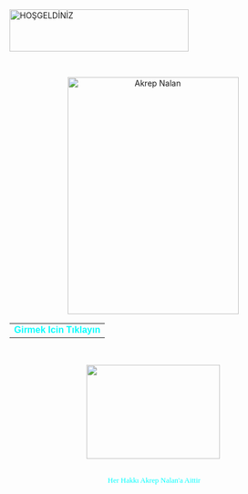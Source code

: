 
<!DOCTYPE HTML PUBLIC "-//W3C//DTD HTML 4.0 Transitional//EN">

<html xmlns:v="urn:schemas-microsoft-com:vml" xmlns:o="urn:schemas-microsoft-com:office:office" xmlns="http://www.w3.org/TR/REC-html40">
<head>
<title>Akrep Nalan</title>
<meta name="keywords" content="akrep nalan sarki muzik song turkish turkce pop halikarnas asiyan bodrum sarhos dag cicegi sarkici bar muzisyen şarkı müzik türk türkçe">
<meta name="description" content="akrep nalan;sarkilari,fotograflari,biografisi,evi...ona ulasmak artik elinizde...">

<meta http-equiv="Content-Type" content="text/html; charset=windows-1254">
<meta http-equiv="Content-Type" content="text/html; charset=iso-8859-9">

<link rel="File-List" href="index_dosyalar/filelist.xml">


<SCRIPT LANGUAGE="JavaScript">

<!--
function newscreen() {

window.open("","main","width=140,height=15,history=no,resizable=no,status=no,scrollbars=no,menubar=no")
window.open("index.html", "_self")
                     }
// -->
</SCRIPT>

<SCRIPT LANGUAGE = "JavaScript">

bName = navigator.appName;
bVer = parseInt(navigator.appVersion); 

if      (bName == "Netscape" && bVer == 4) ver = "n";
else if (bName == "Microsoft Internet Explorer" && bVer == 4) ver = "ie";


function init() {
        if (ver == "n") {
                pic = document.picDiv
                pic.xcor = pic.left
                pic.ycor = pic.top
        }
        else if (ver == "ie") {
                pic = picDiv.style
                pic.xcor = pic.pixelLeft
                pic.ycor = pic.pixelTop
        }

pic.pathx = new 
Array(-500,-400,-300,-200,-150,-100,-50,0,25,50,75,100,125,150,175,200,225,250,275,300,325,350,375,400,425,450,475,500,525,550,575,600,625,650,675,700,725,750,775,800,825,850,875,900,925,950,1000,1050,1100,1150,1200,1250,1300,1350)


pic.pathy = new 
Array(69,64,75,64,69,75,75,75,80,85,95,100,105,110,100,100,98,105,110,105,110,105,110,105,110,105,100,105,110,105,110,105,105,100,105,100,98,105,110,105,110,105,105,100,105,110,105,100,100,100,100,100,100,100,100)


//Control Panel for Variables
pic.pathcor = 0                         //don't change
pic.active = 1               // set to 1 to begin when page loads
pic.pathloop = 1            // set to 1 to loop, 0 not to loop
speed = .01                  // time between points in seconds

picpath()}

function picpath() {
        if (pic.active && pic.pathcor < pic.pathx.length) {
                pic.xcor = pic.pathx[pic.pathcor]
                pic.ycor = pic.pathy[pic.pathcor]
                pic.left = pic.xcor
                pic.top = pic.ycor
                pic.pathcor += 1
                setTimeout("picpath()",speed*1000) 
        }
                
        else {
        if (pic.active && pic.pathloop && pic.active) {
            pic.pathcor = 0
            picpath()
            }
            else pic.active = 0
        }
}

//-->
</script>

<STYLE TYPE="text/css"> <!-- #picDiv {position:absolute; left:-400;top:100; width:400; height:52;} --> 

</STYLE>

<!-- body basladi ----------------------- -->
<!--[if !mso]>
<style>
v\:*         { behavior: url(#default#VML) }
o\:*         { behavior: url(#default#VML) }
.shape       { behavior: url(#default#VML) }
</style>
<![endif]--><!--[if gte mso 9]>
<xml><o:shapedefaults v:ext="edit" spidmax="1027"/>
</xml><![endif]-->
</head>

<body background="nalan_imaj/bgcicek.jpg" bgcolor="#dd0505" text="ffffff" vlink="#FFE100" link="#F8FA05" alink="#00FFFF" onLoad="init();" style="width:100%;overflow-x:hidden">

<DIV ID="picDiv"><img src="images/sandyreinzero3.gif" width=1 height=1 border=0><p>&nbsp;</div>

<p>

<br>
</p>
<p align="right"><div align="center"><!--[if gte vml 1]><v:shapetype id="_x0000_t158"
 coordsize="21600,21600" o:spt="158" adj="1404,10800" path="m@37@0c@38@3@39@1@40@0@41@3@42@1@43@0m@30@4c@31@5@32@6@33@4@34@5@35@6@36@4e">
 <v:formulas>
  <v:f eqn="val #0"/>
  <v:f eqn="prod @0 41 9"/>
  <v:f eqn="prod @0 23 9"/>
  <v:f eqn="sum 0 0 @2"/>
  <v:f eqn="sum 21600 0 #0"/>
  <v:f eqn="sum 21600 0 @1"/>
  <v:f eqn="sum 21600 0 @3"/>
  <v:f eqn="sum #1 0 10800"/>
  <v:f eqn="sum 21600 0 #1"/>
  <v:f eqn="prod @8 1 3"/>
  <v:f eqn="prod @8 2 3"/>
  <v:f eqn="prod @8 4 3"/>
  <v:f eqn="prod @8 5 3"/>
  <v:f eqn="prod @8 2 1"/>
  <v:f eqn="sum 21600 0 @9"/>
  <v:f eqn="sum 21600 0 @10"/>
  <v:f eqn="sum 21600 0 @8"/>
  <v:f eqn="sum 21600 0 @11"/>
  <v:f eqn="sum 21600 0 @12"/>
  <v:f eqn="sum 21600 0 @13"/>
  <v:f eqn="prod #1 1 3"/>
  <v:f eqn="prod #1 2 3"/>
  <v:f eqn="prod #1 4 3"/>
  <v:f eqn="prod #1 5 3"/>
  <v:f eqn="prod #1 2 1"/>
  <v:f eqn="sum 21600 0 @20"/>
  <v:f eqn="sum 21600 0 @21"/>
  <v:f eqn="sum 21600 0 @22"/>
  <v:f eqn="sum 21600 0 @23"/>
  <v:f eqn="sum 21600 0 @24"/>
  <v:f eqn="if @7 @19 0"/>
  <v:f eqn="if @7 @18 @20"/>
  <v:f eqn="if @7 @17 @21"/>
  <v:f eqn="if @7 @16 #1"/>
  <v:f eqn="if @7 @15 @22"/>
  <v:f eqn="if @7 @14 @23"/>
  <v:f eqn="if @7 21600 @24"/>
  <v:f eqn="if @7 0 @29"/>
  <v:f eqn="if @7 @9 @28"/>
  <v:f eqn="if @7 @10 @27"/>
  <v:f eqn="if @7 @8 @8"/>
  <v:f eqn="if @7 @11 @26"/>
  <v:f eqn="if @7 @12 @25"/>
  <v:f eqn="if @7 @13 21600"/>
  <v:f eqn="sum @36 0 @30"/>
  <v:f eqn="sum @4 0 @0"/>
  <v:f eqn="max @30 @37"/>
  <v:f eqn="min @36 @43"/>
  <v:f eqn="prod @0 2 1"/>
  <v:f eqn="sum 21600 0 @48"/>
  <v:f eqn="mid @36 @43"/>
  <v:f eqn="mid @30 @37"/>
 </v:formulas>
 <v:path textpathok="t" o:connecttype="custom" o:connectlocs="@40,@0;@51,10800;@33,@4;@50,10800"
  o:connectangles="270,180,90,0"/>
 <v:textpath on="t" fitshape="t" xscale="t"/>
 <v:handles>
  <v:h position="topLeft,#0" yrange="0,2229"/>
  <v:h position="#1,bottomRight" xrange="8640,12960"/>
 </v:handles>
 <o:lock v:ext="edit" text="t" shapetype="t"/>
</v:shapetype><v:shape id="_x0000_s1027" type="#_x0000_t158" style='width:227.25pt;
 height:51.75pt' fillcolor="#3cf" strokecolor="#009" strokeweight="1pt">
 <v:shadow on="t" color="#009" offset="7pt,-7pt"/>
 <v:textpath style='font-family:"Impact";v-text-spacing:52429f;v-text-kern:t'
  trim="t" fitpath="t" xscale="f" string="HOŞGELDİNİZ"/>
</v:shape><![endif]--><![if !vml]><img border=0 width=314 height=74
src="index_dosyalar/image001.gif" alt=HOŞGELDİNİZ v:shapes="_x0000_s1027"><![endif]></div><p></p>
<p>
<br>

</p>

<p align="center">

<a href="index1.htm">
<img src="nalan_imaj/w_nalan222.jpg" alt="Akrep Nalan" border="0" width="300" height="416"></a>
</p>

<table width="80%" border="0" cellpadding="0" cellspacing="0" align="center">
<tr>   
    <td align="center"><a href=index1.htm style="text-decoration: none">
    <font face="tahoma, arial" color="#00FFFF"><b>Girmek Icin Tıklayın</b></font></a></td>
</tr></table>


<br>
<p align="center">
<img border="0" src="nalan_imaj/image001.gif" width="234" height="165"></p>
<p align="center">
<font color="#00FFFF"><font face="Verdana"><br>
</font>
<font face="Verdana" size="2">
&nbsp;Her Hakkı Akrep Nalan'a Aittir</font></font><font face="Courier" size="2"><br>
&nbsp;</font></p>
<br><br>


<!-- //--------script------------------------- -->
<SCRIPT language=javascript>

var no = 25; // snow number    this code borrowed from www anker no
var speed = 4; // smaller number moves the snow faster
var snowflake = "snow.gif";

var ns4up = (document.layers) ? 1 : 0;  // browser sniffer
var ie4up = (document.all) ? 1 : 0;
var dx, xp, yp;    // coordinate and position variables
var am, stx, sty;  // amplitude and step variables
var i, doc_width = 800, doc_height = 600;
if (ns4up) {
doc_width = self.innerWidth;
doc_height = self.innerHeight;
} else if (ie4up) {
doc_width = document.body.clientWidth;
doc_height = document.body.clientHeight;
}
dx = new Array();
xp = new Array();
yp = new Array();
am = new Array();
stx = new Array();
sty = new Array();
for (i = 0; i < no; ++ i) {  
dx[i] = 0;                        // set coordinate variables
xp[i] = Math.random()*(doc_width-50);  // set position variables
yp[i] = Math.random()*doc_height;
am[i] = Math.random()*20;         // set amplitude variables
stx[i] = 0.02 + Math.random()/10; // set step variables
sty[i] = 0.7 + Math.random();     // set step variables
if (ns4up) {                      // set layers
if (i == 0) {
document.write("<layer name=\"dot"+ i +"\" left=\"15\" ");
document.write("top=\"15\" visibility=\"show\"><img src=\"");
document.write(snowflake + "\" border=\"0\"></layer>");
} else {
document.write("<layer name=\"dot"+ i +"\" left=\"15\" ");
document.write("top=\"15\" visibility=\"show\"><img src=\"");
document.write(snowflake + "\" border=\"0\"></layer>");
   }
} else if (ie4up) {
if (i == 0) {
document.write("<div id=\"dot"+ i +"\" style=\"POSITION: ");
document.write("absolute; Z-INDEX: "+ i +"; VISIBILITY: ");
document.write("visible; TOP: 15px; LEFT: 15px;\"><img src=\"");
document.write(snowflake + "\" border=\"0\"></div>");
} else {
document.write("<div id=\"dot"+ i +"\" style=\"POSITION: ");
document.write("absolute; Z-INDEX: "+ i +"; VISIBILITY: ");
document.write("visible; TOP: 15px; LEFT: 15px;\"><img src=\"");
document.write(snowflake + "\" border=\"0\"></div>");
      }
   }
}
function snowNS() {  // Netscape main animation function
for (i = 0; i < no; ++ i) {  // iterate for every dot
yp[i] += sty[i];
if (yp[i] > doc_height-50) {
xp[i] = Math.random()*(doc_width-am[i]-30);
yp[i] = 0;
stx[i] = 0.02 + Math.random()/10;
sty[i] = 0.7 + Math.random();
doc_width = self.innerWidth;
doc_height = self.innerHeight;
}
dx[i] += stx[i];
document.layers["dot"+i].top = yp[i];
document.layers["dot"+i].left = xp[i] + am[i]*Math.sin(dx[i]);
}
setTimeout("snowNS()", speed);
}
function snowIE() {  // IE main animation function
for (i = 0; i < no; ++ i) {  // iterate for every dot
yp[i] += sty[i];
if (yp[i] > doc_height-50) {
xp[i] = Math.random()*(doc_width-am[i]-30);
yp[i] = 0;
stx[i] = 0.02 + Math.random()/10;
sty[i] = 0.7 + Math.random();
doc_width = document.body.clientWidth;
doc_height = document.body.clientHeight;
}
dx[i] += stx[i];
document.all["dot"+i].style.pixelTop = yp[i];
document.all["dot"+i].style.pixelLeft = xp[i] + am[i]*Math.sin(dx[i]);
}
setTimeout("snowIE()", speed);
}
if (ns4up) {
snowNS();
} else if (ie4up) {
snowIE();
}
// End ------------------------------------->
</SCRIPT>


</body>
</html>
